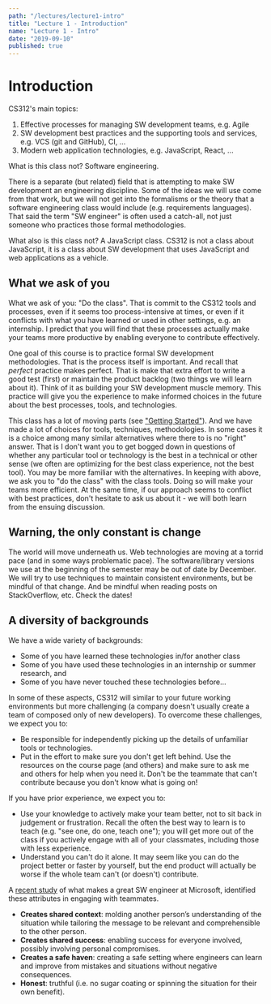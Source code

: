 ```yaml
---
path: "/lectures/lecture1-intro"
title: "Lecture 1 - Introduction"
name: "Lecture 1 - Intro"
date: "2019-09-10"
published: true
---
```



# Introduction

CS312's main topics:

1. Effective processes for managing SW development teams, e.g. Agile
2. SW development best practices and the supporting tools and services, e.g.
   VCS (git and GitHub), CI, ...
3. Modern web application technologies, e.g. JavaScript, React, ...

What is this class not? Software engineering.

There is a separate (but related) field that is attempting to make SW
development an engineering discipline. Some of the ideas we will use come from
that work, but we will not get into the formalisms or the theory that a
software engineering class would include (e.g. requirements languages). That
said the term "SW engineer" is often used a catch-all, not just someone who
practices those formal methodologies.

What also is this class not? A JavaScript class. CS312 is not a class about
JavaScript, it is a class about SW development that uses JavaScript and web
applications as a vehicle.


<!-- 
First 18 slides 
-->


## What we ask of you

What we ask of you: "Do the class". That is commit to the CS312 tools and
processes, even if it seems too process-intensive at times, or even if it
conflicts with what you have learned or used in other settings, e.g. an
internship. I predict that you will find that these processes actually make
your teams more productive by enabling everyone to contribute effectively.

One goal of this course is to practice formal SW development methodologies.
That is the process itself is important. And recall that _perfect_ practice
makes perfect. That is make that extra effort to write a good test (first) or
maintain the product backlog (two things we will learn about it). Think of it
as building your SW development muscle memory. This practice will give you the
experience to make informed choices in the future about the best processes,
tools, and technologies.

This class has a lot of moving parts (see ["Getting
Started"](/resoures/getting-started)). And we have made a lot of choices for tools,
techniques, methodologies. In some cases it is a choice among many similar
alternatives where there to is no "right" answer. That is I don't want you to
get bogged down in questions of whether any particular tool or technology is
the best in a technical or other sense (we often are optimizing for the best
class experience, not the best tool). You may be more familiar with the
alternatives. In keeping with above, we ask you to "do the class" with the
class tools. Doing so will make your teams more efficient. At the same time, if
our approach seems to conflict with best practices, don't hesitate to ask us
about it - we will both learn from the ensuing discussion.

## Warning, the only constant is change

The world will move underneath us. Web technologies are moving at a torrid pace
(and in some ways problematic pace). The software/library versions we use at
the beginning of the semester may be out of date by December. We will try to use
techniques to maintain consistent environments, but be mindful of that change.
And be mindful when reading posts on StackOverflow, etc. Check the dates!

## A diversity of backgrounds

We have a wide variety of backgrounds:
* Some of you have learned these technologies in/for another class
* Some of you have used these technologies in an internship or summer research, and
* Some of you have never touched these technologies before...

In some of these aspects, CS312 will similar to your future working
environments but more challenging (a company doesn't usually create a team of
composed only of new developers). To overcome these challenges, we expect you
to:

* Be responsible for independently picking up the details of unfamiliar tools
  or technologies. 
* Put in the effort to make sure you don't get left behind. Use the resources
  on the course page (and others) and make sure to ask me and others for help
  when you need it. Don't be the teammate that can't contribute because you
  don't know what is going on!

If you have prior experience, we expect you to: 

* Use your knowledge to actively make your team better, not to sit back in
  judgement or frustration. Recall the often the best way to learn is to teach
  (e.g. "see one, do one, teach one"); you will get more out of the class if
  you actively engage with all of your classmates, including those with less
  experience.
* Understand you can't do it alone. It may seem like you can do the project
  better or faster by yourself, but the end product will actually be worse if
  the whole team can't (or doesn't) contribute. 

A [recent
study](https://faculty.washington.edu/ajko/papers/Li2015GreatEngineers.pdf) of
what makes a great SW engineer at Microsoft, identified these attributes in
engaging with teammates.

* **Creates shared context**: molding another person’s understanding of the
  situation while tailoring the message to be relevant and comprehensible to
  the other person.
* **Creates shared success**: enabling success for everyone involved, possibly
  involving personal compromises. 
* **Creates a safe haven**: creating a safe setting where engineers can learn
  and improve from mistakes and situations without negative consequences. 
* **Honest**: truthful (i.e. no sugar coating or spinning the situation for
  their own benefit).


<!-- Context slides, opens with figure from Li 2015 paper... -->

